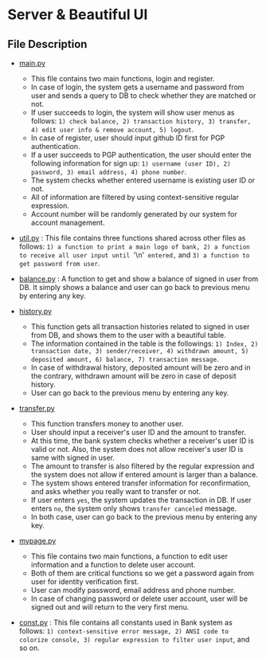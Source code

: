 # Server & Beautiful UI
## File Description
* [main.py](main.py)
  * This file contains two main functions, login and register. 
  * In case of login, the system gets a username and password from user and sends a query to DB to check whether they are matched or not. 
  * If user succeeds to login, the system will show user menus as follows: `1) check balance, 2) transaction history, 3) transfer, 4) edit user info & remove account, 5) logout`.
  * In case of register, user should input github ID first for PGP authentication.
  * If a user succeeds to PGP authentication, the user should enter the following information for sign up: `1) username (user ID), 2) password, 3) email address, 4) phone number`.
  * The system checks whether entered username is existing user ID or not.
  * All of information are filtered by using context-sensitive regular expression.
  * Account number will be randomly generated by our system for account management.

* [util.py](util.py) : This file contains three functions shared across other files as follows: `1) a function to print a main logo of bank, 2) a function to receive all user input until `'\n'` entered,` and `3) a function to get password from user`.

* [balance.py](balance.py) : A function to get and show a balance of signed in user from DB. It simply shows a balance and user can go back to previous menu by entering any key.

* [history.py](history.py)
  * This function gets all transaction histories related to signed in user from DB, and shows them to the user with a beautiful table.
  * The information contained in the table is the followings: `1) Index, 2) transaction date, 3) sender/receiver, 4) withdrawn amount, 5) deposited amount, 6) balance, 7) transaction message`. 
  * In case of withdrawal history, deposited amount will be zero and in the contrary, withdrawn amount will be zero in case of deposit history. 
  * User can go back to the previous menu by entering any key.

* [transfer.py](transfer.py)
  * This function transfers money to another user. 
  * User should input a receiver's user ID and the amount to transfer. 
  * At this time, the bank system checks whether a receiver's user ID is valid or not. Also, the system does not allow receiver's user ID is same with signed in user. 
  * The amount to transfer is also filtered by the regular expression and the system does not allow if entered amount is larger than a balance. 
  * The system shows entered transfer information for reconfirmation, and asks whether you really want to transfer or not.
  * If user enters `yes`, the system updates the transaction in DB. If user enters `no`, the system only shows `transfer canceled` message. 
  * In both case, user can go back to the previous menu by entering any key.

* [mypage.py](mypage.py)
  * This file contains two main functions, a function to edit user information and a function to delete user account. 
  * Both of them are critical functions so we get a password again from user for identity verification first. 
  * User can modify password, email address and phone number.
  * In case of changing password or delete user account, user will be signed out and will return to the very first menu.

* [const.py](const.py) : This file contains all constants used in Bank system as follows: `1) context-sensitive error message, 2) ANSI code to colorize console, 3) regular expression to filter user input`, and so on.
